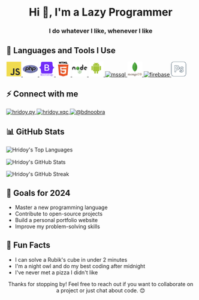 <h1 align="center">Hi 👋, I'm a Lazy Programmer</h1>
<h3 align="center">I do whatever I like, whenever I like</h3>

<h2 align="left">🚀 Languages and Tools I Use</h2>
<p align="left">
  <a href="https://developer.mozilla.org/en-US/docs/Web/JavaScript" target="_blank" rel="noreferrer">
    <img src="https://raw.githubusercontent.com/devicons/devicon/master/icons/javascript/javascript-original.svg" alt="javascript" width="40" height="40"/>
  </a>
  <a href="https://www.php.net" target="_blank" rel="noreferrer">
    <img src="https://raw.githubusercontent.com/devicons/devicon/master/icons/php/php-original.svg" alt="php" width="40" height="40"/>
  </a>
  <a href="https://getbootstrap.com" target="_blank" rel="noreferrer">
    <img src="https://raw.githubusercontent.com/devicons/devicon/master/icons/bootstrap/bootstrap-plain-wordmark.svg" alt="bootstrap" width="40" height="40"/>
  </a>
  <a href="https://www.w3.org/html/" target="_blank" rel="noreferrer">
    <img src="https://raw.githubusercontent.com/devicons/devicon/master/icons/html5/html5-original-wordmark.svg" alt="html5" width="40" height="40"/>
  </a>
  <a href="https://nodejs.org" target="_blank" rel="noreferrer">
    <img src="https://raw.githubusercontent.com/devicons/devicon/master/icons/nodejs/nodejs-original-wordmark.svg" alt="nodejs" width="40" height="40"/>
  </a>
  <a href="https://developer.android.com" target="_blank" rel="noreferrer">
    <img src="https://raw.githubusercontent.com/devicons/devicon/master/icons/android/android-original-wordmark.svg" alt="android" width="40" height="40"/>
  </a>
  <a href="https://www.microsoft.com/en-us/sql-server" target="_blank" rel="noreferrer">
    <img src="https://www.svgrepo.com/show/303229/microsoft-sql-server-logo.svg" alt="mssql" width="40" height="40"/>
  </a>
  <a href="https://www.mongodb.com/" target="_blank" rel="noreferrer">
    <img src="https://raw.githubusercontent.com/devicons/devicon/master/icons/mongodb/mongodb-original-wordmark.svg" alt="mongodb" width="40" height="40"/>
  </a>
  <a href="https://firebase.google.com/" target="_blank" rel="noreferrer">
    <img src="https://www.vectorlogo.zone/logos/firebase/firebase-icon.svg" alt="firebase" width="40" height="40"/>
  </a>
  <a href="https://www.photoshop.com/en" target="_blank" rel="noreferrer">
    <img src="https://raw.githubusercontent.com/devicons/devicon/master/icons/photoshop/photoshop-line.svg" alt="photoshop" width="40" height="40"/>
  </a>
</p>

<h2 align="left">⚡️ Connect with me</h2>
<p align="left">
  <a href="https://www.facebook.com/hridoy.py" target="blank">
    <img align="center" src="https://img.shields.io/badge/Facebook-%231877F2.svg?style=for-the-badge&logo=Facebook&logoColor=white" alt="hridoy.py"/>
  </a>
  <a href="https://www.instagram.com/hridoy.xqc" target="blank">
    <img align="center" src="https://img.shields.io/badge/Instagram-%23E4405F.svg?style=for-the-badge&logo=Instagram&logoColor=white" alt="hridoy.xqc"/>
  </a>
  <a href="https://www.youtube.com/@bdnoobra" target="blank">
    <img align="center" src="https://img.shields.io/badge/YouTube-%23FF0000.svg?style=for-the-badge&logo=YouTube&logoColor=white" alt="@bdnoobra"/>
  </a>
</p>

<h2 align="left">📊 GitHub Stats</h2>
<p align="left">
  <img align="center" src="https://github-readme-stats.vercel.app/api/top-langs?username=Hridoy&show_icons=true&locale=en&layout=compact&theme=radical" alt="Hridoy's Top Languages" />
</p>

<p align="left">
  <img align="center" src="https://github-readme-stats.vercel.app/api?username=Hridoy&show_icons=true&locale=en&theme=radical" alt="Hridoy's GitHub Stats" />
</p>

<p align="left">
  <img align="center" src="https://github-readme-streak-stats.herokuapp.com/?user=Hridoy&theme=radical" alt="Hridoy's GitHub Streak" />
</p>

<h2 align="left">🎯 Goals for 2024</h2>
<ul>
  <li>Master a new programming language</li>
  <li>Contribute to open-source projects</li>
  <li>Build a personal portfolio website</li>
  <li>Improve my problem-solving skills</li>
</ul>

<h2 align="left">🎉 Fun Facts</h2>
<ul>
  <li>I can solve a Rubik's cube in under 2 minutes</li>
  <li>I'm a night owl and do my best coding after midnight</li>
  <li>I've never met a pizza I didn't like</li>
</ul>

<p align="center">Thanks for stopping by! Feel free to reach out if you want to collaborate on a project or just chat about code. 😊</p>
